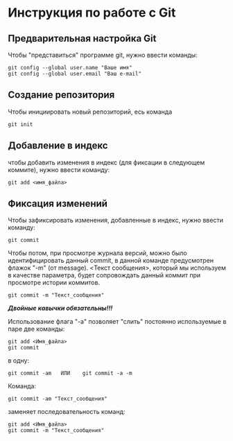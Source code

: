 # **Инструкция по работе с Git**

## Предварительная настройка Git

Чтобы "представиться" программе git, нужно ввести команды: 

    git config --global user.name "Ваше имя"
    git config --global user.email "Ваш e-mail"

## Создание репозитория

Чтобы инициировать новый репозиторий, есь команда 

    git init

 ## Добавление в индекс

 чтобы добавить изменения в индекс (для фиксации в следующем коммите), нужно ввести команду: 

    git add <имя_файла>

## Фиксация изменений

Чтобы зафиксировать изменения, добавленные в индекс, нужно ввести команду: 

    git commit 

Чтобы потом, при просмотре журнала версий, можно было идентифицировать данный commit, в данной команде предусмотрен флажок "-m" (от message). <Текст сообщения>, который мы используем в качестве параметра, будет сопровождать данный коммит при просмотре истории коммитов. 

    git commit -m "Текст_сообщения"

**_Двойные кавычки обязательны!!!_**

Использование флага "-a" позволяет "слить" постоянно используемые в паре две команды: 

    git add <Имя_файла>
    git commit 

в одну: 

    git commit -am   ИЛИ    git commit -a -m

Команда: 

    git commit -am "Текст_сообщения"

заменяет последовательность команд: 

    git add <Имя_файла>
    git commit -m "Текст_сообщения"

